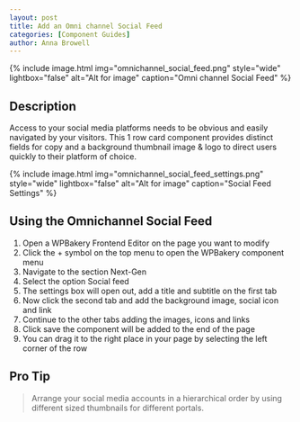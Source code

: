 ```yaml
---
layout: post
title: Add an Omni channel Social Feed
categories: [Component Guides]
author: Anna Browell
---
```

{% include image.html img="omnichannel_social_feed.png" style="wide" lightbox="false" alt="Alt for image" caption="Omni channel Social Feed" %}


## Description

Access to your social media platforms needs to be obvious and easily navigated by your visitors. This 1 row card component provides distinct fields for copy and a background thumbnail image & logo to direct users quickly to their platform of choice. 

{% include image.html img="omnichannel_social_feed_settings.png" style="wide" lightbox="false" alt="Alt for image" caption="Social Feed Settings" %}


## Using the Omnichannel Social Feed

1. Open a WPBakery Frontend Editor on the page you want to modify
2. Click the + symbol on the top menu to open the WPBakery component menu
3. Navigate to the section Next-Gen
4. Select the option Social feed
5. The settings box will open out, add a title and subtitle on the first tab
6. Now click the second tab and add the background image, social icon and link
7. Continue to the other tabs adding the images, icons and links
8. Click save the component will be added to the end of the page
9. You can drag it to the right place in your page by selecting the left corner of the row


## Pro Tip
> Arrange your social media accounts in a hierarchical order by using different sized thumbnails for different portals.

